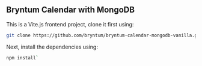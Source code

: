 ## Bryntum Calendar with MongoDB

This is a Vite.js frontend project, clone it first using:

```bash
git clone https://github.com/bryntum/bryntum-calendar-mongodb-vanilla.git
```
Next, install the dependencies using:

```bash
npm install`
```